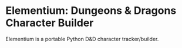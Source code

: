 # Elementium: Dungeons &amp; Dragons Character Builder
Elementium is a portable Python D&amp;D character tracker/builder.

